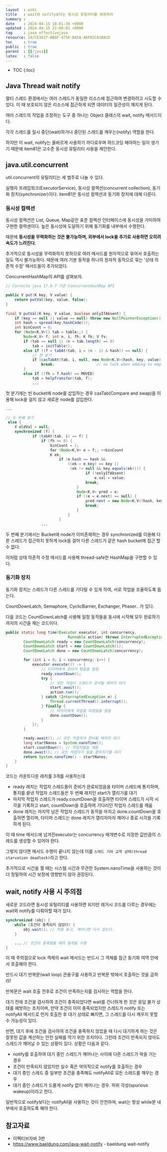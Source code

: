 ```yaml
---
layout  : wiki
title   : wait와 nofify보다는 동시성 유틸리티를 애용하라 
summary : 
date    : 2024-04-15 10:01:36 +0900
updated : 2024-04-15 22:00:01 +0900
tag     : java effectivejava
resource: 19/CE1637-BB0F-475E-B45A-46F02CA10ACD
toc     : true
public  : true
parent  : [[/java]]
latex   : false
---
```

* TOC
{:toc}

## Java Thread wait notify

멀티 스레드 환경에서는 여러 스레드가 동일한 리소스에 접근하여 변경하려고 시도할 수 있다. 이 때 보호되지 않은 리소스에 접근하게 되면 데이터의 일관성이 깨지게 된다.

여러 스레드의 작업을 조정하는 도구 중 하나는 Object 클래스의 wait, notify 메서드이다.

각각 스레드를 일시 중단(wait)하거나 중단된 스레드를 깨우는(notify) 역할을 한다.

하지만 이 wait, notify는 올바르게 사용하기 까다로우며 하드코딩 해야하는 일이 생기기 때문에 item81은 고수준 동시성 유틸리티 사용을 제안한다.

## java.util.concurrent

util.concurrent의 유틸리티는 세 범주로 나눌 수 있다.

실행자 프레임워크(ExecutorService), 동시성 컬렉션(concurrent collection), 동기화 장치(synchronizer)이다. item81은 동시성 컬렉션과 동기화 장치에 대해 다룬다.

### 동시성 컬렉션

동시성 컬렉션은 List, Queue, Map같은 표준 컬렉션 인터페이스에 동시성을 가미하여 구현한 컬력센이다. 높은 동시성에 도달하기 위해 동기화를 내부에서 수행한다. 

때문에 **동시성을 무력화하는 것은 불가능하며, 외부에서 lock을 추가로 사용하면 오히려 속도가 느려진다.**

추가적으로 동시성을 무력화하지 못하므로 여러 메서드를 원자적으로 묶어서 호출하는 일도 역시 불가능하다. 때문에 여러 기본 동작을 하나의 원자적 동작으로 묶는 '상태 의존적 수정' 메서드들이 추가되었다. 

ConcurrentHashMap의 API를 살펴보자.

```java
// Correcto java 17.0.7 기준 ConcurrentHashMap API

public V put(K key, V value) {
    return putVal(key, value, false);
}    
    
final V putVal(K key, V value, boolean onlyIfAbsent) {
    if (key == null || value == null) throw new NullPointerException();
    int hash = spread(key.hashCode());
    int binCount = 0;
    for (Node<K,V>[] tab = table;;) {
        Node<K,V> f; int n, i, fh; K fk; V fv;
        if (tab == null || (n = tab.length) == 0)
            tab = initTable();
        else if ((f = tabAt(tab, i = (n - 1) & hash)) == null) {
            // 첫 분기
            if (casTabAt(tab, i, null, new Node<K,V>(hash, key, value)))
                break;                   // no lock when adding to empty bin
        }
        else if ((fh = f.hash) == MOVED)
            tab = helpTransfer(tab, f);
            ...
```

첫 분기에는 빈 bucket에 node를 삽입하는 경우 casTab(Compare and swap)을 이용해 lock을 걸지 않고 새로운 node를 삽입한다.

```java
...

// 두 번째 분기
 else {
    V oldVal = null;
    synchronized (f) {
            if (tabAt(tab, i) == f) {
                if (fh >= 0) {
                    binCount = 1;
                    for (Node<K,V> e = f;; ++binCount
                    K ek;
                        if (e.hash == hash &&
                            ((ek = e.key) == key ||
                             (ek != null && key.equals(ek)))) {                                                             oldVal = e.val;
                                    if (!onlyIfAbsent)
                                        e.val = value;
                                    break;
                                }
                                Node<K,V> pred = e;
                                if ((e = e.next) == null) {
                                    pred.next = new Node<K,V>(hash, key, value);
                                    break;
                                }
                            }
                        }
                ...
```

두 번째 분기에서는 Bucket에 node가 이미존재하는 경우 synchronized를 이용해 다른 스레드가 접근하지 못하게 lock을 걸어 다른 스레드가 같은 hash bucket에 접근 할 수 없다.

이처럼 상태 의존적 수정 메서드를 사용해 thread-safe한 HashMap을 구현할 수 있다.

### 동기화 장치

동기화 장치는 스레드가 다른 스레드를 기다릴 수 있게 하여, 서로 작업을 조율하도록 돕는다.

CountDownLatch, Semaphore, CyclicBarrier, Exchanger, Phaser.. 가 있다.

다음 코드는 CountDownLatch를 사용해 일정 동작들을 동시에 시작해 모두 완료하기까지의 시간을 재는 코드이다.

```java
public static long time(Executor executor, int concurrency,
                            Runnable action) throws InterruptedException {
        CountDownLatch ready = new CountDownLatch(concurrency);
        CountDownLatch start = new CountDownLatch(1);
        CountDownLatch done = new CountDownLatch(concurrency);

        for (int i = 0; i < concurrency; i++) {
            executor.execute(() -> {
                // 타이머에게 준비가 됐음을 알림
                ready.countDown();
                try {
                    // 모든 작업자 스레드가 준비될 때까지 대기
                    start.await();
                    action.run();
                } catch (InterruptedException e) {
                    Thread.currentThread().interrupt();
                } finally {
                    // 타이머에게 작업을 마쳤음을 알림
                    done.countDown();
                }
            });
        }

        ready.await(); // 모든 작업자가 준비될 때까지 대기
        long startNanos = System.nanoTime();
        start.countDown(); // 작업자들을 깨움
        done.await(); // 모든 작업자가 일을 끝마치기를 대기
        return System.nanoTime() - startNanos;
    }
}
```

코드는 카운트다운 래치를 3개를 사용하는데

- ready 래치는 작업자 스레드들이 준비가 완료되었음을 타이머 스레드에 통지하며, 통지를 끝낸 작업자 스레드들은 두 번째 래치인 start가 열리기를 대기
- 마지막 작업자 스레드가 ready.countDown을 호출하면 타이머 스레드가 시작 시각을 기록하고 start, countDown을 호출하여 기다리던 작업자 스레드를 깨움
- done 래치는 마지막 남은 작업자 스레드가 동작을 마치고 done.countDown을 호출하면 열리며, 타이머 스레드는 done 래치가 열리자마자 깨어나 종료 시각을 기록하게 된다. 
  
이 때 time 메서드에 넘겨진executor는 concurrency 매개변수로 지정한 값만큼의 스레드를 생성할 수 있어야 한다. 

그렇지 않다면 메서드 수행이 끝나지 않는데 이를 `스레드 기아 교착 상태(thread starvation deadlock)`라고 한다. 

추가적으로 시간을 잴 때는 시스템 시간과 무관한 System.nanoTime을 사용하는 것이 더 정밀하여 시간 보정에 영향받지 않아 권장된다. 

## wait, notify 사용 시 주의점

새로운 코드라면 동시성 유틸리티를 사용하면 되지만 레거시 코드를 다루는 경우에는 wait와 notify를 다뤄야할 때가 있다.

```java
synchronized (obj) {
    while (조건이 충족되지 않았다) {
        obj.wait(); // 락을 놓고, 깨어나면 다시 잡는다.
    }

    ... // 조건이 충족됐을 때의 동작을 수행
}
```

이 때 주의점으로 lock 객체의 wait 메서드는 반드시 그 객체를 잠근 동기화 여역 안에서 호출해야 한다.

반드시 대기 반복문(wait loop) 관용구를 사용하고 반복문 밖에서 호출하는 것을 금하라!

반복문은 wait 호출 전후로 조건이 만족하는지를 검사하는 역할을 한다. 

대기 전에 조건을 검사하여 조건이 충족되었다면 wait를 건너뛰게 한 것은 응답 불가 상태를 예방하는 조치이며, 만약 조건이 이미 충족되었지만 스레드가 notify 또는 notifyAll 메서드로 먼저 호출한 후 대기 상태로 빠지면, 그 스레드를 다시 깨우지 못할 수 가능성이 있다.

반면, 대기 후에 조건을 검사하여 조건을 충족하지 않았을 때 다시 대기하게 하는 것은 잘못된 값을 계산하는 안전 실패를 막기 위한 조치이다. 그런데 조건이 만족되지 않아도 스레드가 깨어날 수 있는 상황이 있다. 상황은 다음과 같다. 

- notify를 호출하여 대기 중인 스레드가 깨어나는 사이에 다른 스레드가 락을 거는 경우
- 조건이 만족되지 않았지만 실수 혹은 악의적으로 notify를 호출하는 경우
- 대기 중인 스레드 중 일부만 조건을 충족해도 notifyAll로 모든 스레드를 깨우는 경우
- 대기 중인 스레드가 드물게 notify 없이 깨어나는 경우. 허위 각성(spurious wakeup)이라고 한다.

일반적으로 notify보다는 notifyAll을 사용하는 것이 안전하며, wait는 항상 while문 내부에서 호출하도록 해야 한다.

## 참고자료

- 이펙티브자바 3판
- https://www.baeldung.com/java-wait-notify - baeldung wait-notify

